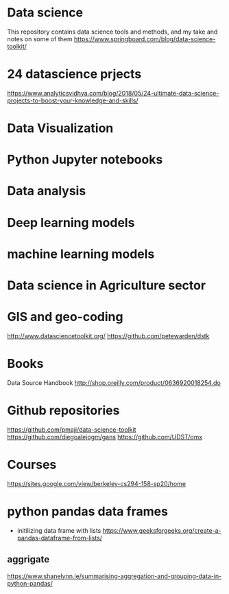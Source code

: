 # Data science
This repository contains data science tools and methods, and my take and notes on some of them
https://www.springboard.com/blog/data-science-toolkit/

# 24 datascience prjects 
https://www.analyticsvidhya.com/blog/2018/05/24-ultimate-data-science-projects-to-boost-your-knowledge-and-skills/

# Data Visualization
# Python Jupyter notebooks 
# Data analysis
# Deep learning models
# machine learning models
# Data science in Agriculture sector
# GIS and geo-coding
http://www.datasciencetoolkit.org/
https://github.com/petewarden/dstk

# Books 
Data Source Handbook
http://shop.oreilly.com/product/0636920018254.do

# Github repositories 
https://github.com/pmaji/data-science-toolkit
https://github.com/diegoalejogm/gans
https://github.com/UDST/omx

# Courses 
https://sites.google.com/view/berkeley-cs294-158-sp20/home


# python pandas data frames 

* initilizing data frame with lists 
https://www.geeksforgeeks.org/create-a-pandas-dataframe-from-lists/

## aggrigate 
https://www.shanelynn.ie/summarising-aggregation-and-grouping-data-in-python-pandas/
